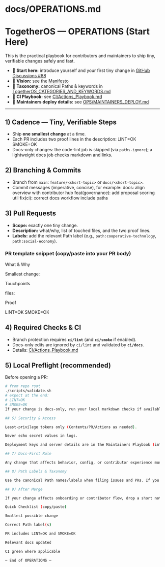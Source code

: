 # docs/OPERATIONS.md
# TogetherOS — OPERATIONS (Start Here)

This is the practical playbook for contributors and maintainers to ship tiny, verifiable changes safely and fast.

- 💬 **Start here:** introduce yourself and your first tiny change in [GitHub Discussions #88](https://github.com/coopeverything/TogetherOS/discussions/88)
- 📜 **Vision:** see the [Manifesto](./Manifesto.md)
- 🧭 **Taxonomy:** canonical Paths & keywords in [TogetherOS_CATEGORIES_AND_KEYWORDS.md](./TogetherOS_CATEGORIES_AND_KEYWORDS.md)
- 🧪 **CI Playbook:** see [CI/Actions_Playbook.md](./CI/Actions_Playbook.md)
- 🔐 **Maintainers deploy details:** see [OPS/MAINTAINERS_DEPLOY.md](./OPS/MAINTAINERS_DEPLOY.md)

---

## 1) Cadence — Tiny, Verifiable Steps
- Ship **one smallest change** at a time.
- Each PR includes two proof lines in the description:
LINT=OK
SMOKE=OK
- Docs-only changes: the code-lint job is skipped (via `paths-ignore`); a lightweight docs job checks markdown and links.

## 2) Branching & Commits
- Branch from `main`: `feature/<short-topic>` or `docs/<short-topic>`.
- Commit messages (imperative, concise), for example:
docs: align overview with contributor hub
feat(governance): add proposal scoring util
fix(ci): correct docs workflow include paths


## 3) Pull Requests
- **Scope:** exactly one tiny change.
- **Description:** what/why, list of touched files, and the two proof lines.
- **Labels:** add the relevant Path label (e.g., `path:cooperative-technology`, `path:social-economy`).

### PR template snippet (copy/paste into your PR body)
What & Why

Smallest change: <one sentence>

Touchpoints

files: <list>

Proof

LINT=OK
SMOKE=OK


## 4) Required Checks & CI
- Branch protection requires **`ci/lint`** (and **`ci/smoke`** if enabled).
- Docs-only edits are ignored by `ci/lint` and validated by **`ci/docs`**.
- Details: [CI/Actions_Playbook.md](./CI/Actions_Playbook.md)

## 5) Local Preflight (recommended)
Before opening a PR:
```bash
# from repo root
./scripts/validate.sh
# expect at the end:
# LINT=OK
# SMOKE=OK
If your change is docs-only, run your local markdown checks if available; otherwise include the proof lines once CI passes.

## 6) Security & Access

Least-privilege tokens only (Contents/PR/Actions as needed).

Never echo secret values in logs.

Deployment keys and server details are in the Maintainers Playbook (internal link above).

## 7) Docs-First Rule

Any change that affects behavior, config, or contributor experience must update the relevant doc (this file, the CI playbook, or a Path-specific doc). Keep INDEX.md aligned with new/renamed docs.

## 8) Path Labels & Taxonomy

Use the canonical Path names/labels when filing issues and PRs. If you add a new keyword, update TogetherOS_CATEGORIES_AND_KEYWORDS.md with a short rationale.

## 9) After Merge

If your change affects onboarding or contributor flow, drop a short note in Discussions #88 so newcomers see the latest path.

Quick Checklist (copy/paste)

Smallest possible change

Correct Path label(s)

PR includes LINT=OK and SMOKE=OK

Relevant docs updated

CI green where applicable

— End of OPERATIONS —
